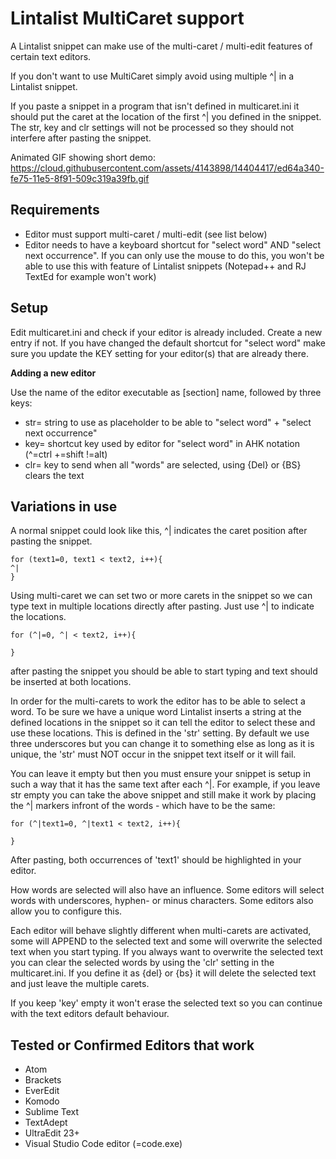 ﻿# Lintalist MultiCaret support

A Lintalist snippet can make use of the multi-caret / multi-edit features of certain
text editors.

If you don't want to use MultiCaret simply avoid using multiple ^| in a Lintalist snippet.

If you paste a snippet in a program that isn't defined in multicaret.ini it should put
the caret at the location of the first ^| you defined in the snippet. The str, key and
clr settings will not be processed so they should not interfere after pasting the snippet.

Animated GIF showing short demo:
https://cloud.githubusercontent.com/assets/4143898/14404417/ed64a340-fe75-11e5-8f91-509c319a39fb.gif

## Requirements

- Editor must support multi-caret / multi-edit (see list below)
- Editor needs to have a keyboard shortcut for "select word" AND "select next occurrence".
If you can only use the mouse to do this, you won't be able to use this with feature of
Lintalist snippets (Notepad++ and RJ TextEd for example won't work)

## Setup

Edit multicaret.ini and check if your editor is already included. Create a new entry if not.
If you have changed the default shortcut for "select word" make sure you update the
KEY setting for your editor(s) that are already there.

**Adding a new editor**

Use the name of the editor executable as [section] name, followed by three keys: 

- str= string to use as placeholder to be able to "select word" + "select next occurrence"
- key= shortcut key used by editor for "select word" in AHK notation (^=ctrl +=shift !=alt)
- clr= key to send when all "words" are selected, using {Del} or {BS} clears the text

## Variations in use

A normal snippet could look like this, ^| indicates the caret position after pasting
the snippet.

    for (text1=0, text1 < text2, i++){
    ^|
    }

Using multi-caret we can set two or more carets in the snippet so we can type text in
multiple locations directly after pasting. Just use ^| to indicate the locations.

    for (^|=0, ^| < text2, i++){
    
    }

after pasting the snippet you should be able to start typing and text should be
inserted at both locations.

In order for the multi-carets to work the editor has to be able to select a word.
To be sure we have a unique word Lintalist inserts a string at the defined locations
in the snippet so it can tell the editor to select these and use these locations.
This is defined in the 'str' setting. By default we use three underscores but you
can change it to something else as long as it is unique, the 'str' must NOT occur 
in the snippet text itself or it will fail.

You can leave it empty but then you must ensure your snippet is setup in such a way
that it has the same text after each ^|. For example, if you leave str empty you
can take the above snippet and still make it work by placing the ^| markers infront
of the words - which have to be the same:

    for (^|text1=0, ^|text1 < text2, i++){
    
    }

After pasting, both occurrences of 'text1' should be highlighted in your editor.

How words are selected will also have an influence. Some editors will select
words with underscores, hyphen- or minus characters. Some editors also allow you
to configure this.

Each editor will behave slightly different when multi-carets are activated, some will
APPEND to the selected text and some will overwrite the selected text when you start
typing. If you always want to overwrite the selected text you can clear the selected
words by using the 'clr' setting in the multicaret.ini. If you define it as {del} 
or {bs} it will delete the selected text and just leave the multiple carets.

If you keep 'key' empty it won't erase the selected text so you can continue with
the text editors default behaviour.

## Tested or Confirmed Editors that work

- Atom
- Brackets
- EverEdit
- Komodo
- Sublime Text
- TextAdept
- UltraEdit 23+
- Visual Studio Code editor (=code.exe)

